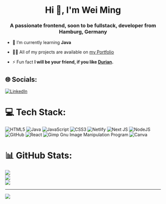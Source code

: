 <h1 align="center">Hi 👋, I'm Wei Ming</h1>
<h3 align="center">A passionate frontend, soon to be fullstack, developer from Hamburg, Germany</h3>

- 🌱 I’m currently learning **Java**

- 👨‍💻 All of my projects are available on [my Portfolio](https://weimingtay.github.io/2023_Portfolio/)

- ⚡ Fun fact **I will be your friend, if you like [Durian](https://www.instagram.com/durianwriter).**
  
## 🌐 Socials:
[![LinkedIn](https://img.shields.io/badge/LinkedIn-%230077B5.svg?logo=linkedin&logoColor=white)](https://linkedin.com/in/https://www.linkedin.com/in/wei-ming-tay-78a827194/) 

# 💻 Tech Stack:
![HTML5](https://img.shields.io/badge/html5-%23E34F26.svg?style=for-the-badge&logo=html5&logoColor=white) ![Java](https://img.shields.io/badge/java-%23ED8B00.svg?style=for-the-badge&logo=java&logoColor=white) ![JavaScript](https://img.shields.io/badge/javascript-%23323330.svg?style=for-the-badge&logo=javascript&logoColor=%23F7DF1E) ![CSS3](https://img.shields.io/badge/css3-%231572B6.svg?style=for-the-badge&logo=css3&logoColor=white) ![Netlify](https://img.shields.io/badge/netlify-%23000000.svg?style=for-the-badge&logo=netlify&logoColor=#00C7B7) ![Next JS](https://img.shields.io/badge/Next-black?style=for-the-badge&logo=next.js&logoColor=white) ![NodeJS](https://img.shields.io/badge/node.js-6DA55F?style=for-the-badge&logo=node.js&logoColor=white) ![GitHub](https://img.shields.io/badge/GitHub-%23121011.svg?style=for-the-badge&logo=github&logoColor=white) ![React](https://img.shields.io/badge/react-%2320232a.svg?style=for-the-badge&logo=react&logoColor=%2361DAFB) ![Gimp Gnu Image Manipulation Program](https://img.shields.io/badge/Gimp-657D8B?style=for-the-badge&logo=gimp&logoColor=FFFFFF) ![Canva](https://img.shields.io/badge/Canva-%2300C4CC.svg?style=for-the-badge&logo=Canva&logoColor=white)
# 📊 GitHub Stats:
![](https://github-readme-stats.vercel.app/api?username=WeiMingTay&theme=dark&hide_border=false&include_all_commits=false&count_private=false)<br/>
![](https://github-readme-streak-stats.herokuapp.com/?user=WeiMingTay&theme=dark&hide_border=false)<br/>
![](https://github-readme-stats.vercel.app/api/top-langs/?username=WeiMingTay&theme=dark&hide_border=false&include_all_commits=false&count_private=false&layout=compact)

---
[![](https://visitcount.itsvg.in/api?id=WeiMingTay&icon=0&color=0)](https://visitcount.itsvg.in)

<!-- Proudly created with GPRM ( https://gprm.itsvg.in ) -->
